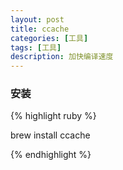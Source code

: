 ```yaml
---
layout: post
title: ccache
categories: [工具]
tags: [工具]
description: 加快编译速度
---
```


<h3>安装</h3>


{% highlight ruby %}

brew install ccache

{% endhighlight %}
